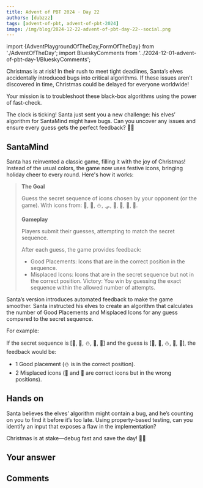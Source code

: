 ```yaml
---
title: Advent of PBT 2024 · Day 22
authors: [dubzzz]
tags: [advent-of-pbt, advent-of-pbt-2024]
image: /img/blog/2024-12-22-advent-of-pbt-day-22--social.png
---
```


import {AdventPlaygroundOfTheDay,FormOfTheDay} from './AdventOfTheDay';
import BlueskyComments from '../2024-12-01-advent-of-pbt-day-1/BlueskyComments';

Christmas is at risk! In their rush to meet tight deadlines, Santa’s elves accidentally introduced bugs into critical algorithms. If these issues aren’t discovered in time, Christmas could be delayed for everyone worldwide!

Your mission is to troubleshoot these black-box algorithms using the power of fast-check.

The clock is ticking! Santa just sent you a new challenge: his elves’ algorithm for SantaMind might have bugs. Can you uncover any issues and ensure every guess gets the perfect feedback? 🎄✨

<!--truncate-->

## SantaMind

Santa has reinvented a classic game, filling it with the joy of Christmas! Instead of the usual colors, the game now uses festive icons, bringing holiday cheer to every round. Here's how it works:

> **The Goal**
>
> Guess the secret sequence of icons chosen by your opponent (or the game). With icons from: 🎄, 🦌, ⛄, 🛷, 🎈, 🎀, 🎅, 🎁.
>
> **Gameplay**
>
> Players submit their guesses, attempting to match the secret sequence.
>
> After each guess, the game provides feedback:
>
> - Good Placements: Icons that are in the correct position in the sequence.
> - Misplaced Icons: Icons that are in the secret sequence but not in the correct position.
>   Victory: You win by guessing the exact sequence within the allowed number of attempts.

Santa’s version introduces automated feedback to make the game smoother. Santa instructed his elves to create an algorithm that calculates the number of Good Placements and Misplaced Icons for any guess compared to the secret sequence.

For example:

If the secret sequence is [🎄, 🎁, ⛄, 🎈, 🎅] and the guess is [🎁, 🎄, ⛄, 🎄, 🦌], the feedback would be:

- 1 Good placement (⛄ is in the correct position).
- 2 Misplaced icons (🎄 and 🎁 are correct icons but in the wrong positions).

## Hands on

Santa believes the elves’ algorithm might contain a bug, and he’s counting on you to find it before it’s too late. Using property-based testing, can you identify an input that exposes a flaw in the implementation?

Christmas is at stake—debug fast and save the day! 🎅✨

<AdventPlaygroundOfTheDay />

## Your answer

<FormOfTheDay />

## Comments

<BlueskyComments url="" />
